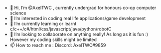- 👋 Hi, I’m @AxelTWC , currently undergrad for honours co-op computer science
- 👀 I’m interested in coding real life applications/game development
- 🌱 I’m currently learning or learnt c/c++/c#/html/css/javascript/java/python/robotC
- 💞️ I’m looking to collaborate on anything really! As long as it is fun :) However my coding skills might be limited 
- 📫 How to reach me : Discord: AxelTWC#9859

<!---
AxelTWC/AxelTWC is a ✨ special ✨ repository because its `README.md` (this file) appears on your GitHub profile.
You can click the Preview link to take a look at your changes.
--->
